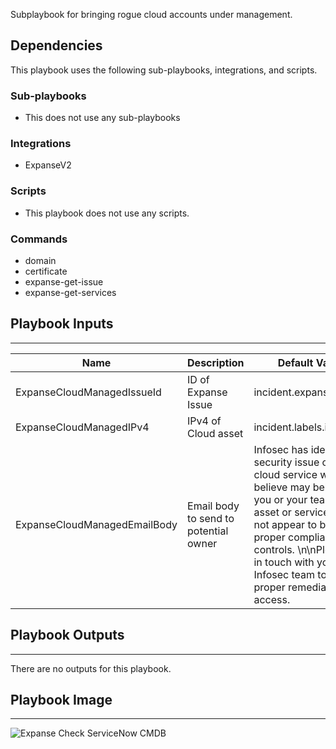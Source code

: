 Subplaybook for bringing rogue cloud accounts under management.

## Dependencies
This playbook uses the following sub-playbooks, integrations, and scripts.

### Sub-playbooks
* This does not use any sub-playbooks

### Integrations
* ExpanseV2

### Scripts
* This playbook does not use any scripts.

### Commands
* domain
* certificate
* expanse-get-issue
* expanse-get-services

## Playbook Inputs
---

| **Name** | **Description** | **Default Value** | **Required** |
| --- | --- | --- | --- |
| ExpanseCloudManagedIssueId | ID of Expanse Issue | incident.expanseissueid | Optional |
| ExpanseCloudManagedIPv4 | IPv4 of Cloud asset | incident.labels.ip | Optional |
| ExpanseCloudManagedEmailBody | Email body to send to potential owner | Infosec has identified a security issue on a cloud service we believe may belong to you or your team. This asset or service does not appear to be behind proper compliance controls. \n\nPlease get in touch with your Infosec team to define proper remediation access. | Optional |

## Playbook Outputs
---
There are no outputs for this playbook.

## Playbook Image
---
![Expanse Check ServiceNow CMDB](../../doc_files/Expanse_Unmanaged_Cloud.png)
